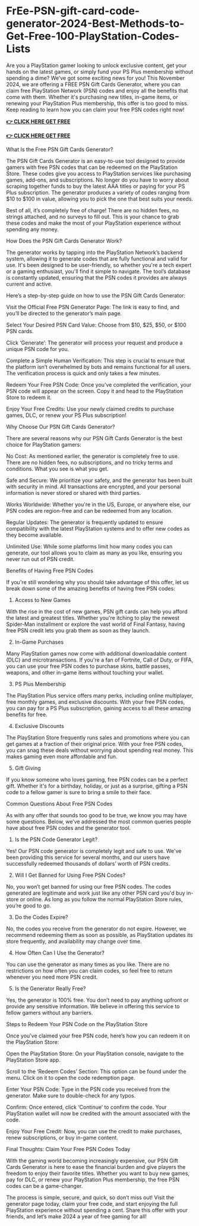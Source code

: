 # FrEe-PSN-gift-card-code-generator-2024-Best-Methods-to-Get-Free-100-PlayStation-Codes-Lists

Are you a PlayStation gamer looking to unlock exclusive content, get your hands on the latest games, or simply fund your PS Plus membership without spending a dime? We’ve got some exciting news for you! This November 2024, we are offering a FREE PSN Gift Cards Generator, where you can claim free PlayStation Network (PSN) codes and enjoy all the benefits that come with them. Whether it's purchasing new titles, in-game items, or renewing your PlayStation Plus membership, this offer is too good to miss. Keep reading to learn how you can claim your free PSN codes right now!

**[👉 CLICK HERE GET FREE](https://tinyurl.com/ypwnb3m4)**

**[👉 CLICK HERE GET FREE](https://tinyurl.com/ypwnb3m4)**


What Is the Free PSN Gift Cards Generator?

The PSN Gift Cards Generator is an easy-to-use tool designed to provide gamers with free PSN codes that can be redeemed on the PlayStation Store. These codes give you access to PlayStation services like purchasing games, add-ons, and subscriptions. No longer do you have to worry about scraping together funds to buy the latest AAA titles or paying for your PS Plus subscription. The generator produces a variety of codes ranging from $10 to $100 in value, allowing you to pick the one that best suits your needs.

Best of all, it’s completely free of charge! There are no hidden fees, no strings attached, and no surveys to fill out. This is your chance to grab these codes and make the most of your PlayStation experience without spending any money.

How Does the PSN Gift Cards Generator Work?

The generator works by tapping into the PlayStation Network’s backend system, allowing it to generate codes that are fully functional and valid for use. It's been designed to be user-friendly, so whether you're a tech expert or a gaming enthusiast, you'll find it simple to navigate. The tool’s database is constantly updated, ensuring that the PSN codes it provides are always current and active.

Here’s a step-by-step guide on how to use the PSN Gift Cards Generator:

Visit the Official Free PSN Generator Page: The link is easy to find, and you’ll be directed to the generator’s main page.

Select Your Desired PSN Card Value: Choose from $10, $25, $50, or $100 PSN cards.

Click ‘Generate’: The generator will process your request and produce a unique PSN code for you.

Complete a Simple Human Verification: This step is crucial to ensure that the platform isn’t overwhelmed by bots and remains functional for all users. The verification process is quick and only takes a few minutes.

Redeem Your Free PSN Code: Once you’ve completed the verification, your PSN code will appear on the screen. Copy it and head to the PlayStation Store to redeem it.

Enjoy Your Free Credits: Use your newly claimed credits to purchase games, DLC, or renew your PS Plus subscription!

Why Choose Our PSN Gift Cards Generator?

There are several reasons why our PSN Gift Cards Generator is the best choice for PlayStation gamers:

No Cost: As mentioned earlier, the generator is completely free to use. There are no hidden fees, no subscriptions, and no tricky terms and conditions. What you see is what you get.

Safe and Secure: We prioritize your safety, and the generator has been built with security in mind. All transactions are encrypted, and your personal information is never stored or shared with third parties.

Works Worldwide: Whether you're in the US, Europe, or anywhere else, our PSN codes are region-free and can be redeemed from any location.

Regular Updates: The generator is frequently updated to ensure compatibility with the latest PlayStation systems and to offer new codes as they become available.

Unlimited Use: While some platforms limit how many codes you can generate, our tool allows you to claim as many as you like, ensuring you never run out of PSN credit.

Benefits of Having Free PSN Codes

If you're still wondering why you should take advantage of this offer, let us break down some of the amazing benefits of having free PSN codes:

1. Access to New Games

With the rise in the cost of new games, PSN gift cards can help you afford the latest and greatest titles. Whether you're itching to play the newest Spider-Man installment or explore the vast world of Final Fantasy, having free PSN credit lets you grab them as soon as they launch.

2. In-Game Purchases

Many PlayStation games now come with additional downloadable content (DLC) and microtransactions. If you're a fan of Fortnite, Call of Duty, or FIFA, you can use your free PSN codes to purchase skins, battle passes, weapons, and other in-game items without touching your wallet.

3. PS Plus Membership

The PlayStation Plus service offers many perks, including online multiplayer, free monthly games, and exclusive discounts. With your free PSN codes, you can pay for a PS Plus subscription, gaining access to all these amazing benefits for free.

4. Exclusive Discounts

The PlayStation Store frequently runs sales and promotions where you can get games at a fraction of their original price. With your free PSN codes, you can snag these deals without worrying about spending real money. This makes gaming even more affordable and fun.

5. Gift Giving

If you know someone who loves gaming, free PSN codes can be a perfect gift. Whether it's for a birthday, holiday, or just as a surprise, gifting a PSN code to a fellow gamer is sure to bring a smile to their face.

Common Questions About Free PSN Codes

As with any offer that sounds too good to be true, we know you may have some questions. Below, we’ve addressed the most common queries people have about free PSN codes and the generator tool.

1. Is the PSN Code Generator Legit?

Yes! Our PSN code generator is completely legit and safe to use. We've been providing this service for several months, and our users have successfully redeemed thousands of dollars’ worth of PSN credits.

2. Will I Get Banned for Using Free PSN Codes?

No, you won’t get banned for using our free PSN codes. The codes generated are legitimate and work just like any other PSN card you'd buy in-store or online. As long as you follow the normal PlayStation Store rules, you’re good to go.

3. Do the Codes Expire?

No, the codes you receive from the generator do not expire. However, we recommend redeeming them as soon as possible, as PlayStation updates its store frequently, and availability may change over time.

4. How Often Can I Use the Generator?

You can use the generator as many times as you like. There are no restrictions on how often you can claim codes, so feel free to return whenever you need more PSN credit.

5. Is the Generator Really Free?

Yes, the generator is 100% free. You don’t need to pay anything upfront or provide any sensitive information. We believe in offering this service to fellow gamers without any barriers.

Steps to Redeem Your PSN Code on the PlayStation Store

Once you've claimed your free PSN code, here’s how you can redeem it on the PlayStation Store:

Open the PlayStation Store: On your PlayStation console, navigate to the PlayStation Store app.

Scroll to the ‘Redeem Codes’ Section: This option can be found under the menu. Click on it to open the code redemption page.

Enter Your PSN Code: Type in the PSN code you received from the generator. Make sure to double-check for any typos.

Confirm: Once entered, click ‘Continue’ to confirm the code. Your PlayStation wallet will now be credited with the amount associated with the code.

Enjoy Your Free Credit: Now, you can use the credit to make purchases, renew subscriptions, or buy in-game content.

Final Thoughts: Claim Your Free PSN Codes Today

With the gaming world becoming increasingly expensive, our PSN Gift Cards Generator is here to ease the financial burden and give players the freedom to enjoy their favorite titles. Whether you want to buy new games, pay for DLC, or renew your PlayStation Plus membership, the free PSN codes can be a game-changer.

The process is simple, secure, and quick, so don’t miss out! Visit the generator page today, claim your free code, and start enjoying the full PlayStation experience without spending a cent. Share this offer with your friends, and let’s make 2024 a year of free gaming for all!
